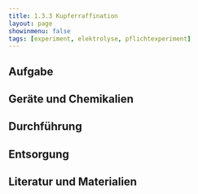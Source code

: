 ```yaml
---
title: 1.3.3 Kupferraffination
layout: page
showinmenu: false
tags: [experiment, elektrolyse, pflichtexperiment]
---
```


## Aufgabe

## Geräte und Chemikalien

## Durchführung

## Entsorgung

## Literatur und Materialien

